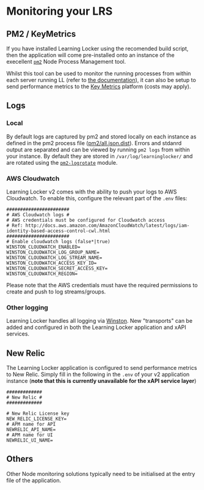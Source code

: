 ---
---

# Monitoring your LRS

## PM2 / KeyMetrics

If you have installed Learning Locker using the recomended build script, then the application will come pre-installed onto an instance of the execellent [`pm2`](http://pm2.keymetrics.io/) Node Process Management tool.

Whilst this tool can be used to monitor the running processes from within each server running LL (refer to [the documentation](http://pm2.keymetrics.io/docs/usage/monitoring/)), it can also be setup to send performance metrics to the [Key Metrics](http://docs.keymetrics.io/) platform (costs may apply).

## Logs

### Local

By default logs are captured by pm2 and stored locally on each instance as defined in the pm2 process file  ([pm2/all.json.dist](https://github.com/LearningLocker/learninglocker_v2/blob/master/pm2/all.json.dist)). Errors and stdanrd output are separated and can be viewed by running `pm2 logs` from within your instance. By default they are stored in `/var/log/learninglocker/` and are rotated using the [`pm2-logrotate`](https://github.com/pm2-hive/pm2-logrotate) module.

### AWS Cloudwatch
Learning Locker v2 comes with the ability to push your logs to AWS Cloudwatch. To enable this, configure the relevant part of the `.env` files:

```
#######################
# AWS Cloudwatch logs #
# AWS credentials must be configured for Cloudwatch access
# Ref: http://docs.aws.amazon.com/AmazonCloudWatch/latest/logs/iam-identity-based-access-control-cwl.html
#######################
# Enable cloudwatch logs (false*|true)
WINSTON_CLOUDWATCH_ENABLED=
WINSTON_CLOUDWATCH_LOG_GROUP_NAME=
WINSTON_CLOUDWATCH_LOG_STREAM_NAME=
WINSTON_CLOUDWATCH_ACCESS_KEY_ID=
WINSTON_CLOUDWATCH_SECRET_ACCESS_KEY=
WINSTON_CLOUDWATCH_REGION=
```

Please note that the AWS credentials must have the required permissions to create and push to log streams/groups.

### Other logging

Learning Locker handles all logging via [Winston](https://www.npmjs.com/package/winston). New "transports" can be added and configured in both the Learning Locker application and xAPI services.


## New Relic

The Learning Locker application is configured to send performance metrics to New Relic. Simply fill in the following in the `.env` of your v2 application instance (**note that this is currently unavailable for the xAPI service layer**)

```
#############
# New Relic #
#############

# New Relic License key
NEW_RELIC_LICENSE_KEY=
# APM name for API
NEWRELIC_API_NAME=
# APM name for UI
NEWRELIC_UI_NAME=
```

## Others

Other Node monitoring solutions typically need to be initialised at the entry file of the application.
